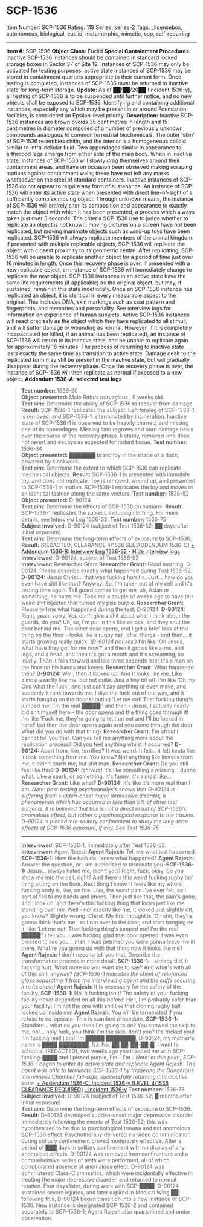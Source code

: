 # SCP-1536
Item Number: SCP-1536
Rating: 119
Series: series-2
Tags: _licensebox, autonomous, biological, euclid, metamorphic, mimetic, scp, self-repairing

---

**Item #:** SCP-1536
**Object Class:** Euclid
**Special Containment Procedures:** Inactive SCP-1536 instances should be contained in standard locked storage boxes in Sector 37 of Site 19. Instances of SCP-1536 may only be activated for testing purposes; active state instances of SCP-1536 may be stored in containment quarters appropriate to their current form. Once testing is completed, instances of SCP-1536 must be returned to inactive state for long-term storage.
**Update:** As of ██/██/20██ (Incident 1536-γ), all testing of SCP-1536 is to be suspended until further notice, and no new objects shall be exposed to SCP-1536. Identifying and containing additional instances, especially any which may be present in or around Foundation facilities, is considered an Epsilon-level priority.
**Description:** Inactive SCP-1536 instances are brown ovoids 35 centimetres in length and 15 centimetres in diameter composed of a number of previously unknown compounds analogous to common terrestrial biochemicals. The outer 'skin' of SCP-1536 resembles chitin, and the interior is a homogeneous colloid similar to intra-cellular fluid. Two appendages similar in appearance to arthropod legs emerge from either side of the main body.
When in inactive state, instances of SCP-1536 will slowly drag themselves around their containment areas, and have on occasion been observed making scraping motions against containment walls; these have not left any marks whatsoever on the steel of standard containers. Inactive instances of SCP-1536 do not appear to require any form of sustenance.
An instance of SCP-1536 will enter its active state when presented with direct line-of-sight of a sufficiently complex moving object. Through unknown means, the instance of SCP-1536 will entirely alter its composition and appearance to exactly match the object with which it has been presented, a process which always takes just over 3 seconds.
The criteria SCP-1536 use to judge whether to replicate an object is not known: moving pictures on a screen have not been replicated, but moving inanimate objects such as wind-up toys have been replicated. SCP-1536 will always replicate members of the animal kingdom. If presented with multiple replicable objects, SCP-1536 will replicate the object with closest proximity to its geometric centre.
After replicating, SCP-1536 will be unable to replicate another object for a period of time just over 16 minutes in length. Once this recovery phase is over, if presented with a new replicable object, an instance of SCP-1536 will immediately change to replicate the new object.
SCP-1536 instances in an active state have the same life requirements (if applicable) as the original object, but may, if sustained, remain in this state indefinitely. Once an SCP-1536 instance has replicated an object, it is identical in every measurable aspect to the original. This includes DNA, skin markings such as coat pattern and fingerprints, and memories and personality. See interview logs for information on experience of human subjects.
Active SCP-1536 instances will react precisely as the object which they have replicated to all stimuli, and will suffer damage or wounding as normal. However, if it is completely incapacitated (or killed, if an animal has been replicated), an instance of SCP-1536 will return to its inactive state, and be unable to replicate again for approximately 16 minutes. The process of returning to inactive state lasts exactly the same time as transition to active state. Damage dealt to the replicated form may still be present in the inactive state, but will gradually disappear during the recovery phase. Once the recovery phase is over, the instance of SCP-1536 will then replicate as normal if exposed to a new object.
**Addendum 1536-A: selected test logs**
> **Test number:** 1536-20  
>  **Object presented:** Male _Rattus norvegicus_ , 6 weeks old.  
>  **Test aim:** Determine the ability of SCP-1536 to recover from damage.
> **Result:** SCP-1536-1 replicates the subject. Left foreleg of SCP-1536-1 is removed, and SCP-1536-1 is terminated by incineration. Inactive state of SCP-1536-1 is observed to be heavily charred, and missing one of its appendages. Missing limb regrows and burn damage heals over the course of the recovery phase. Notably, removed limb does not revert and decays as expected for rodent tissue.
> **Test number:** 1536-34  
>  **Object presented:** ███████ brand toy in the shape of a duck, powered by clockwork.  
>  **Test aim:** Determine the extent to which SCP-1536 can replicate mechanical objects.
> **Result:** SCP-1536-1 is presented with immobile toy, and does not replicate. Toy is removed, wound up, and presented to SCP-1536-1 in motion. SCP-1536-1 replicates the toy and moves in an identical fashion along the same vectors.
> **Test number:** 1536-52  
>  **Object presented:** D-90124  
>  **Test aim:** Determine the effects of SCP-1536 on humans.
> **Result:** SCP-1536-1 replicates the subject, including clothing. For more details, see Interview Log 1536-52.
> **Test number:** 1536-75  
>  **Subject involved:** D-90124 (subject of Test 1536-52; ██ days after initial exposure)  
>  **Test aim:** Determine the long-term effects of exposure to SCP-1536.
> **Result:** [REDACTED; CLEARANCE 4/1536 SEE ADDENDUM 1536-C]
[\+ Addendum 1536-B: Interview Log 1536-52](javascript:;)
[\- Hide interview logs](javascript:;)
> **Interviewed:** D-90124, subject of Test 1536-52  
>  **Interviewer:** Researcher Grant
> **Researcher Grant:** Good morning, D-90124. Please describe exactly what happened during Test 1536-52.
> **D-90124:** Jesus Christ… that was fucking horrific. Just… how do you even have shit like that? Anyway. So, I'm taken out of my cell and it's testing time again. Tall guard comes to get me, uh, Asian or something, he hates me. Took me a couple of weeks ago to have this weird shit injected that turned my piss purple.
> **Researcher Grant:** Please tell me what happened during the test, D-90124.
> **D-90124:** Right, yeah, sorry. You don't give a shit about what I think about the guards, do you? Uh, so, I'm put in this like airlock, and they shut the door behind me. The other door opens, and I get a brief look at this thing on the floor - looks like a rugby ball, of all things - and then… it starts growing really quick. _(D-90124 pauses.)_ I'm like 'Oh Jesus, what have they got for me now?' and then it grows like arms, and legs, and a head, and then it's got a mouth and it's screaming, so loudly. Then it falls forward and like three seconds later it's a man on the floor on his hands and knees.
> **Researcher Grant:** What happened then?
> **D-90124:** Well, then it looked up. And it looks like me. Like almost exactly like me, but not quite. Just a tiny bit off. I'm like 'Oh my God what the fuck', and just can't say anything or even move, and suddenly it runs towards me. I dive the fuck out of the way, and it starts banging on the door shouting 'Let me out! That fucking thing's jumped me! I'm the real █████!' and then - Jesus, I actually nearly did shit myself here - the door opens and the thing goes through it! I'm like 'Fuck me, they're going to let that out and I'll be locked in here!' but then the door opens again and you come through the door. What did you do with that thing?
> **Researcher Grant:** I'm afraid I cannot tell you that. Can you tell me anything more about the replication process? Did you feel anything whilst it occurred?
> **D-90124:** Apart from, like, terrified? It was weird. It felt… it felt kinda like it took something from me. You know? Not anything like literally from me, it didn't touch me, but shit man.
> **Researcher Grant:** Do you still feel like this?
> **D-90124:** _(shivers)_ It's like something's missing. I dunno what. Like a spark, or something. It's funny, it's almost like…
> **Researcher Grant:** Like what?
> **D-90124:** It's like it's more real than I am.
> _Note: post-testing psychoanalysis shows that D-90124 is suffering from sudden-onset major depressive disorder, a phenomenon which has occurred in less than 5% of other test subjects. It is believed that this is not a direct result of SCP-1536's anomalous effect, but rather a psychological response to the trauma._
> _D-90124 is placed into solitary confinement to study the long-term effects of SCP-1536 exposure, if any. See Test 1536-75._
> * * *
> **Interviewed:** SCP-1536-1, immediately after Test 1536-52.  
>  **Interviewer:** Agent Rajesh
> **Agent Rajesh:** Tell me what just happened.
> **SCP-1536-1:** How the fuck do I know what happened?
> **Agent Rajesh:** Answer the question, or I am authorised to terminate you.
> **SCP-1536-1:** Jesus… always hated me, didn't you? Right, fuck, okay. So you show me into the cell, right? And there's this weird fucking rugby ball thing sitting on the floor. Next thing I know, it feels like my whole fucking body is, like, on fire. Like, the worst pain I've ever felt, so I sort of fall to my hands and knees. Then just like that, the pain's gone, and I look up, and there's this fucking thing that looks just like me standing over me. Well - not exactly like me, it looked just slightly off, you know? Slightly wrong. Christ. My first thought is 'Oh shit, they're gonna think that's me', so I run over to the door, and start banging on it, like 'Let me out! That fucking thing's jumped me! I'm the real █████!' I tell you, I was fucking glad that door opened! I was even pleased to see you… man, I was petrified you were gonna leave me in there. What're you gonna do with that thing now it looks like me?
> **Agent Rajesh:** I don't need to tell you that. Describe the transformation process in more detail.
> **SCP-1536-1:** I already did. It fucking hurt. What more do you want me to say? And what's with all of this shit, anyway? _(SCP-1536-1 indicates the sheet of reinforced glass separating it from the interviewing agent and the cuffs securing it to its chair.)_
> **Agent Rajesh:** It is necessary for the safety of the facility.
> **SCP-1536-1:** No, it fucking isn't! The safety of your fucking facility never depended on all this before! Hell, I'm probably safer than your facility; I'm not the one with shit like that cloning rugby ball locked up inside me!
> **Agent Rajesh:** You will be terminated if you refuse to co-operate. This is standard procedure.
> **SCP-1536-1:** Standard… what do you think I'm going to do? You showed the skip to me, not… holy fuck, you think I'm the skip, don't you? It's tricked you! I'm fucking real! I am! I'm █████ ████████, D-90124, my mother's name is ████ ████████, N.I. No. ██ ██-██-██-█, I went to school at [REDACTED], two weeks ago you injected me with SCP-fucking-████ and I pissed purple, I'm - I'm -
> _Note: at this point, SCP-1536-1 began to enter its active state and replicate Agent Rajesh. The agent was able to terminate SCP-1536-1 by triggering the Dangerous Interviewee Chamber fail-safe, successfully returning it to inactive state._
[\+ Addendum 1536-C: Incident 1536-γ [LEVEL 4/1536 CLEARANCE REQUIRED]](javascript:;)
[\- Incident 1536-γ](javascript:;)
> **Test number:** 1536-75  
>  **Subject involved:** D-90124 (subject of Test 1536-52; █ months after initial exposure)  
>  **Test aim:** Determine the long-term effects of exposure to SCP-1536.
> **Result:** D-90124 developed sudden-onset major depressive disorder immediately following the events of Test 1536-52; this was hypothesised to be due to psychological trauma and not anomalous SCP-1536 effect. Psychotherapy delivered via video communication during solitary confinement proved moderately effective.
> After a period of ███ days in solitary confinement with no display of any anomalous effects, D-90124 was removed from confinement and a comprehensive series of tests were performed, all of which corroborated absence of anomalous effect. D-90124 was administered Class-C amnestics, which were incidentally effective in treating the major depressive disorder, and returned to normal rotation.
> Four days later, during work with SCP-████, D-90124 sustained severe injuries, and later expired in Medical Wing ██; following this, D-90124 began transition into a new instance of SCP-1536. New instance is designated SCP-1536-2 and contained separately to SCP-1536-1; Agent Rajesh also quarantined and under observation.